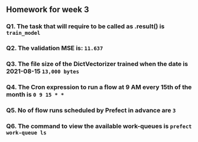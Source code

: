 ## Homework for week 3

### Q1. The task that will require to be called as .result() is `train_model`

### Q2. The validation MSE is: `11.637`

### Q3. The file size of the DictVectorizer trained when the date is 2021-08-15 `13,000 bytes`

### Q4. The Cron expression to run a flow at 9 AM every 15th of the month is `0 9 15 * *`

### Q5. No of flow runs scheduled by Prefect in advance are `3`

### Q6. The command to view the available work-queues is `prefect work-queue ls`

